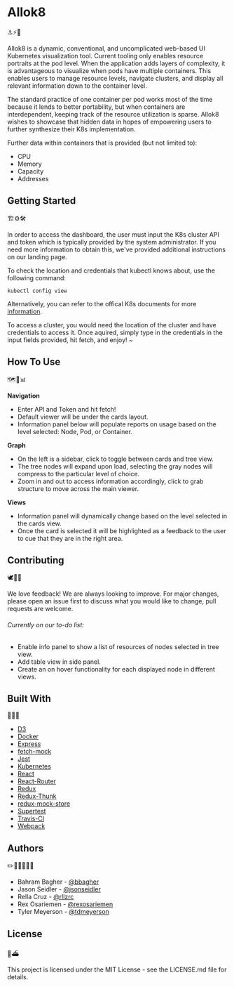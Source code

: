 # Allok8

⚓️⚡️🔦

Allok8 is a dynamic, conventional, and uncomplicated web-based UI Kubernetes visualization tool. Current tooling only enables resource portraits at the pod level. When the application adds layers of complexity, it is advantageous to visualize when pods have multiple containers. This enables users to manage resource levels, navigate clusters, and display all relevant information down to the container level.

The standard practice of one container per pod works most of the time because it lends to better portability, but when containers are interdependent, keeping track of the resource utilization is sparse. Allok8 wishes to showcase that hidden data in hopes of empowering users to further synthesize their K8s implementation. 

Further data within containers that is provided (but not limited to):

* CPU
* Memory 
* Capacity 
* Addresses

## Getting Started 

🏗⚙️🛠

In order to access the dashboard, the user must input the K8s cluster API and token which is typically provided by the system administrator. If you need more information to obtain this, we've provided additional instructions on our landing page.

To check the location and credentials that kubectl knows about, use the following command:

```
kubectl config view
```

Alternatively, you can refer to the offical K8s documents for more [information](https://kubernetes.io/docs/tasks/administer-cluster/access-cluster-api/).

To access a cluster, you would need the location of the cluster and have credentials to access it. Once aquired, simply type in the credentials in the input fields provided, hit fetch, and enjoy! ~

## How To Use

🗺📙📊

**Navigation**

* Enter API and Token and hit fetch!
* Default viewer will be under the cards layout.
* Information panel below will populate reports on usage based on the level selected: Node, Pod, or Container. 

**Graph**

* On the left is a sidebar, click to toggle between cards and tree view.
* The tree nodes will expand upon load, selecting the gray nodes will compress to the particular level of choice.
* Zoom in and out to access information accordingly, click to grab structure to move across the main viewer.

**Views** 

* Information panel will dynamically change based on the level selected in the cards view.
* Once the card is selected it will be highlighted as a feedback to the user to cue that they are in the right area. 

## Contributing

🕊💫👋

We love feedback! We are always looking to improve. For major changes, please open an issue first to discuss what you would like to change, pull requests are welcome.

###### Currently on our to-do list:

* Enable info panel to show a list of resources of nodes selected in tree view.
* Add table view in side panel.
* Create an on hover functionality for each displayed node in different views.

## Built With 

🧰🚢🐳

* [D3](https://github.com/d3/d3)
* [Docker](https://github.com/docker/cli)
* [Express](https://github.com/expressjs/express)
* [fetch-mock](https://github.com/wheresrhys/fetch-mock)
* [Jest](https://github.com/facebook/jest)
* [Kubernetes](https://github.com/kubernetes/kubernetes)
* [React](https://github.com/facebook/react)
* [React-Router](https://github.com/ReactTraining/react-router)
* [Redux](https://github.com/facebook/react)
* [Redux-Thunk](https://github.com/reduxjs/redux-thunk)
* [redux-mock-store](https://github.com/dmitry-zaets/redux-mock-store)
* [Supertest](https://github.com/visionmedia/supertest)
* [Travis-CI](https://github.com/travis-ci/travis-ci)
* [Webpack](https://github.com/webpack/webpack)

## Authors

✏️👩‍💻👨‍💻📓

* Bahram Bagher - [@bbagher](https://github.com/bbagher)
* Jason Seidler - [@jsonseidler](https://github.com/jsonseidler)
* Rella Cruz - [@rllzrc](https://github.com/rllzrc)
* Rex Osariemen - [@rexosariemen](https://github.com/rexosariemen)
* Tyler Meyerson - [@tdmeyerson](https://github.com/Tdmeyerson)

## License

🔖⛴

This project is licensed under the MIT License - see the LICENSE.md file for details.






